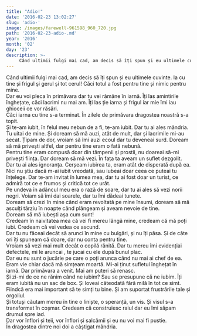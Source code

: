 ```yaml
---
title: "Adio!"
date: '2016-02-23 13:02:27'
slug: 'adio-'
image: /images/farewell-961598_960_720.jpg
path: '2016-02-23-adio-.md'
year: '2016'
month: '02'
day: '23'
description: >-
     Când ultimii fulgi mai cad, am decis să îți spun și eu ultimele cuvinte. Ia cu tine și frigul și gerul și tot cerul! Căci totul a fost pentru tine și nimic pentru mine.  Dar eu voi pleca în primăva
---
```

<div class="kg-card-markdown"><div> Când ultimii fulgi mai cad, am decis să îți spun și eu ultimele cuvinte. Ia cu tine și frigul și gerul și tot cerul! Căci totul a fost pentru tine și nimic pentru mine.<br />
 </div>
<div> Dar eu voi pleca în primăvara dar tu vei rămâne în iarnă. Îți las amintirile înghețate, căci lacrimi nu mai am. Îți las ție iarna și frigul iar mie îmi iau ghioceii ce vor răsări.</div>
<div>Căci iarna cu tine s-a terminat. În zilele de primăvara dragostea noastră s-a topit. </div>
<div> </div>
<div>Și te-am iubit, în felul meu nebun de a fi, te-am iubit. Dar tu ai ales mândria. Tu uitai de mine. Și doream să mă auzi, atât de mult, dar și lacrimile mi-au secat. Țipam de dor, vroiam să îmi auzi ecoul dar tu deveneai surd. Doream să mă privești altfel, dar pentru tine eram o fată nebună. <br />
 </div>
<div>Pentru tine eram compusă doar din tâmpenii și prostii, nu doareai să-mi privești ființa. Dar doream să mă vezi. În fața ta aveam un suflet dezgolit. Dar tu ai ales ignoranța. Cerșeam iubirea ta, eram atât de disperată după ea.</div>
<div> </div>
<div>Nici nu știu dacă m-ai iubit vreodată, sau iubeai doar ceea ce puteai tu înțelege. Dar te-am invitat în lumea mea, dar tu ai fost doar un turist, ce admiră tot ce e frumos și critică tot ce urât.</div>
<div>Pe undeva în adâncul meu era o rază de soare, dar tu ai ales să vezi norii negri. Voiam să îmi dai soarele, dar tu îmi dădeai tunete.<br />
 </div>
<div>Doream să crezi în mine când eram revoltată pe mine însumi, doream să mă asculți târziu în noapte când plângeam și aveam nevoie de tine. </div>
<div>Doream să mă iubești așa cum sunt!</div>
<div> </div>
<div>Credeam în naivitatea mea că vei fi mereu lângă mine, credeam că mă poți iubi. Credeam că vei vedea ce ascund. </div>
<div>Dar tu nu făceai decât să arunci în mine cu bulgări, și nu îți păsa. Și de câte ori îți spuneam că doare, dar nu conta pentru tine.</div>
<div>Vroiam să vezi mai mult decât o copilă rănită. Dar tu mereu îmi evidențiai defectele, mi le aruncai , te jucai cu ele după bunul plac.</div>
<div>Dar eu nu sunt o jucărie pe care o poți arunca când nu mai ai chef de ea.</div>
<div>Eram vie chiar dacă mă simțeam moartă. Mi-ai ținut sufletul înghețat în iarnă. Dar primăvara a venit. Mai am puteri să renasc. </div>
<div> </div>
<div>Și zi-mi de ce ne rănim când ne iubim? Sau se presupune că ne iubim. Îți eram iubită nu un sac de box. Și loveai câteodată fără milă în tot ce simt. Fiindcă era mai important să te simți tu bine. Și am suportat frustrările tale și orgoliul. <br />
 </div>
<div>Și totuși căutam mereu în tine o liniște, o speranță, un vis. Și visul s-a transformat în coșmar.  Credeam că construiesc raiul dar eu îmi săpam drumul spre iad.<br />
 </div>
<div>Dar vor înflori și teii, vor înflori și salcâmii și eu nu voi mai fi pustie.  </div>
<div>În dragostea dintre noi doi a câștigat mândria.</div>
</div>
    